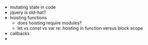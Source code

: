 - mutating state in code
- jquery is old-hat? 
- hoisting functions
	- does hoisting require modules? 
	- let vs const vs var re: hoisting in function versus block scope
- callbacks
- 